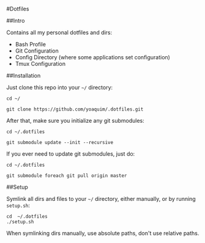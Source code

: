 #Dotfiles

##Intro

Contains all my personal dotfiles and dirs:

 - Bash Profile
 - Git Configuration
 - Config Directory (where some applications set configuration)
 - Tmux Configuration

##Installation

Just clone this repo into your `~/` directory:
```Shell
cd ~/

git clone https://github.com/yoaquim/.dotfiles.git
```

After that, make sure you initialize any git submodules:
```Shell
cd ~/.dotfiles

git submodule update --init --recursive
```

If you ever need to update git submodules, just do:

```Shell
cd ~/.dotfiles

git submodule foreach git pull origin master
```

##Setup

Symlink all dirs and files to your `~/` directory, either manually, or by running `setup.sh`:

```
cd  ~/.dotfiles
./setup.sh
```

When symlinking dirs manually, use absolute paths, don't use relative paths.
